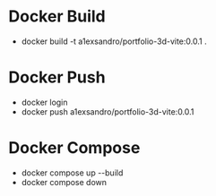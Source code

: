 # Docker Build
- docker build -t a1exsandro/portfolio-3d-vite:0.0.1 .

# Docker Push
- docker login
- docker push a1exsandro/portfolio-3d-vite:0.0.1  

# Docker Compose
- docker compose up --build
- docker compose down
